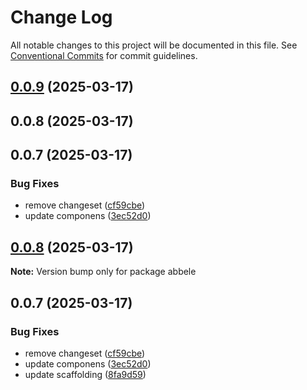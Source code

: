 # Change Log

All notable changes to this project will be documented in this file.
See [Conventional Commits](https://conventionalcommits.org) for commit guidelines.

## [0.0.9](https://github.com/abbele/monorepo/compare/abbele@0.0.5...abbele@0.0.9) (2025-03-17)

## 0.0.8 (2025-03-17)

## 0.0.7 (2025-03-17)

### Bug Fixes

- remove changeset ([cf59cbe](https://github.com/abbele/monorepo/commit/cf59cbe88911a0a6d9264eccb1518b9c449a167f))
- update componens ([3ec52d0](https://github.com/abbele/monorepo/commit/3ec52d0dd95d8ae937a7b51e6f87456fc413738d))

## [0.0.8](https://github.com/abbele/monorepo/compare/v0.0.7...v0.0.8) (2025-03-17)

**Note:** Version bump only for package abbele

## 0.0.7 (2025-03-17)

### Bug Fixes

- remove changeset ([cf59cbe](https://github.com/abbele/monorepo/commit/cf59cbe88911a0a6d9264eccb1518b9c449a167f))
- update componens ([3ec52d0](https://github.com/abbele/monorepo/commit/3ec52d0dd95d8ae937a7b51e6f87456fc413738d))
- update scaffolding ([8fa9d59](https://github.com/abbele/monorepo/commit/8fa9d59b873228c2c66943682f2098b059be7d57))

